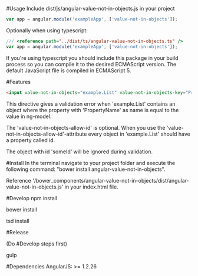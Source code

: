 ﻿#Usage
Include dist/js/angular-value-not-in-objects.js in your project

```javascript
var app = angular.module('exampleApp', ['value-not-in-objects']);
```

Optionally when using typescript:
```javascript
/// <reference path="../dist/ts/angular-value-not-in-objects.ts" />
var app = angular.module('exampleApp', ['value-not-in-objects']);
```

If you're using typescript you should include this package in your build process so you can compile it to the desired ECMAScript version. The default JavaScript file is compiled in ECMAScript 5.

#Features
```html
<input value-not-in-objects="example.List" value-not-in-objects-key="PropertyName" value-not-in-objects-allow-id="someId" ng-model="Value" />
```

This directive gives a validation error when 'example.List' contains an object where the property with 'PropertyName' as name is equal to the value in ng-model. 

The 'value-not-in-objects-allow-id' is optional. When you use the 'value-not-in-objects-allow-id'-attribute every object in 'example.List' should have a property called id. 

The object with id 'someId' will be ignored during validation.

#Install
In the terminal navigate to your project folder and execute the following command: "bower install angular-value-not-in-objects".

Reference '/bower_components/angular-value-not-in-objects/dist/angular-value-not-in-objects.js' in your index.html file.

#Develop
npm install

bower install

tsd install

#Release

(Do #Develop steps first)

gulp

#Dependencies
AngularJS: >= 1.2.26